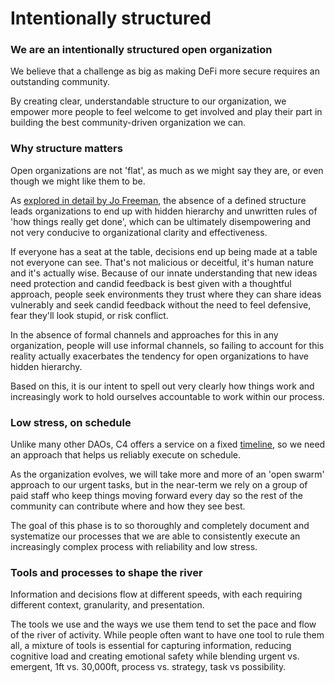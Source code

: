 # Intentionally structured

### We are an intentionally structured open organization

We believe that a challenge as big as making DeFi more secure requires an outstanding community.&#x20;

By creating clear, understandable structure to our organization, we empower more people to feel welcome to get involved and play their part in building the best community-driven organization we can.

### Why structure matters

Open organizations are not 'flat', as much as we might say they are, or even though we might like them to be.&#x20;

As [explored in detail by Jo Freeman](https://www.jofreeman.com/joreen/tyranny.htm), the absence of a defined structure leads organizations to end up with hidden hierarchy and unwritten rules of 'how things really get done', which can be ultimately disempowering and not very conducive to organizational clarity and effectiveness.

If everyone has a seat at the table, decisions end up being made at a table not everyone can see. That's not malicious or deceitful, it's human nature and it's actually wise. Because of our innate understanding that new ideas need protection and candid feedback is best given with a thoughtful approach, people seek environments they trust where they can share ideas vulnerably and seek candid feedback without the need to feel defensive, fear they'll look stupid, or risk conflict.

In the absence of formal channels and approaches for this in any organization, people will use informal channels, so failing to account for this reality actually exacerbates the tendency for open organizations to have hidden hierarchy.

Based on this, it is our intent to spell out very clearly how things work and increasingly work to hold ourselves accountable to work within our process.

### Low stress, on schedule

Unlike many other DAOs, C4 offers a service on a fixed [timeline](../structure/our-process/), so we need an approach that helps us reliably execute on schedule.

As the organization evolves, we will take more and more of an 'open swarm' approach to our urgent tasks, but in the near-term we rely on a group of paid staff who keep things moving forward every day so the rest of the community can contribute where and how they see best.

The goal of this phase is to so thoroughly and completely document and systematize our processes that we are able to consistently execute an increasingly complex process with reliability and low stress.

### Tools and processes to shape the river

Information and decisions flow at different speeds, with each requiring different context, granularity, and presentation.

The tools we use and the ways we use them tend to set the pace and flow of the river of activity. While people often want to have one tool to rule them all, a mixture of tools is essential for capturing information, reducing cognitive load and creating emotional safety while blending urgent vs. emergent, 1ft vs. 30,000ft, process vs. strategy, task vs possibility.

###
